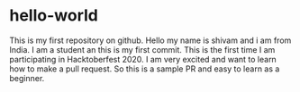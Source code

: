 # hello-world
This is my first repository on github.
Hello my name is shivam and i am from India.
I am a student an this is my first commit.
This is the first time I am participating in Hacktoberfest 2020.
I am very excited and want to learn how to make a pull request.
So this is a sample PR and easy to learn as a beginner.

